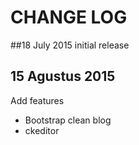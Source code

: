 CHANGE LOG
============

##18 July 2015
initial release

## 15 Agustus 2015

Add features


-  Bootstrap clean blog
- ckeditor 